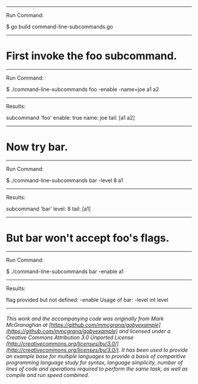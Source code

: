 

_______________________________________________________________________________
Run Command:

$ go build command-line-subcommands.go

_______________________________________________________________________________
# First invoke the foo subcommand.

_______________________________________________________________________________
Run Command:

$ ./command-line-subcommands foo -enable -name=joe a1 a2

_______________________________________________________________________________
Results:

subcommand 'foo'
  enable: true
  name: joe
  tail: [a1 a2]

_______________________________________________________________________________
# Now try bar.

_______________________________________________________________________________
Run Command:

$ ./command-line-subcommands bar -level 8 a1

_______________________________________________________________________________
Results:

subcommand 'bar'
  level: 8
  tail: [a1]

_______________________________________________________________________________
# But bar won't accept foo's flags.

_______________________________________________________________________________
Run Command:

$ ./command-line-subcommands bar -enable a1

_______________________________________________________________________________
Results:

flag provided but not defined: -enable
Usage of bar:
  -level int
    	level

___

###### This work and the accompanying code was originally from Mark McGranaghan at [https://github.com/mmcgrana/gobyexample](https://github.com/mmcgrana/gobyexample) and licensed under a Creative Commons Attribution 3.0 Unported License [http://creativecommons.org/licenses/by/3.0/](http://creativecommons.org/licenses/by/3.0/). It has been used to provide an example base for multiple languages to provide a basis of comparitive programming language study for syntax, language simplicity, number of lines of code and operations required to perform the same task, as well as compile and run speed combined.
